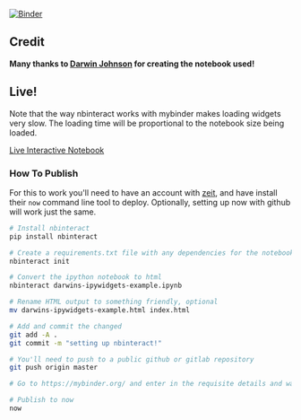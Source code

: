 [![Binder](https://mybinder.org/badge_logo.svg)](https://mybinder.org/v2/gh/colejhudson/howto-publish-interactive-notebook/master?filepath=darwins-ipywidgets-example.ipynb)

## Credit

**Many thanks to [Darwin Johnson](https://github.com/schwaaweb) for creating the notebook used!**

## Live!
Note that the way nbinteract works with mybinder makes loading widgets very slow. The loading time will be proportional to the notebook size being loaded.

[Live Interactive Notebook](https://howto-publish-interactive-notebook.now.sh)

### How To Publish
For this to work you'll need to have an account with [zeit](https://zeit.co), and have install their `now` command line tool to deploy. Optionally, setting
up now with github will work just the same. 

```sh
# Install nbinteract
pip install nbinteract

# Create a requirements.txt file with any dependencies for the notebook, or just run 'nbinteract init' twice
nbinteract init

# Convert the ipython notebook to html
nbinteract darwins-ipywidgets-example.ipynb

# Rename HTML output to something friendly, optional
mv darwins-ipywidgets-example.html index.html

# Add and commit the changed
git add -A .
git commit -m "setting up nbinteract!"

# You'll need to push to a public github or gitlab repository
git push origin master

# Go to https://mybinder.org/ and enter in the requisite details and wait for it to build 

# Publish to now
now
```
